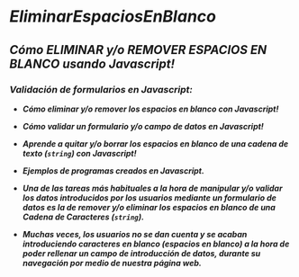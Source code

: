 # **_EliminarEspaciosEnBlanco_**

## **_Cómo ELIMINAR y/o REMOVER ESPACIOS EN BLANCO usando Javascript!_**

### **_Validación de formularios en Javascript:_**

- **_Cómo eliminar y/o remover los espacios en blanco con Javascript!_**

- **_Cómo validar un formulario y/o campo de datos en Javascript!_**

- **_Aprende a quitar y/o borrar los espacios en blanco de una cadena de texto (```string```) con Javascript!_**

- **_Ejemplos de programas creados en Javascript._**

- **_Una de las tareas más habituales a la hora de manipular y/o validar los datos introducidos por los usuarios mediante un formulario de datos es la de remover y/o eliminar los espacios en blanco de una Cadena de Caracteres (```string```)._**

- **_Muchas veces, los usuarios no se dan cuenta y se acaban introduciendo caracteres en blanco (espacios en blanco) a la hora de poder rellenar un campo de introducción de datos, durante su navegación por medio de nuestra página web._**
